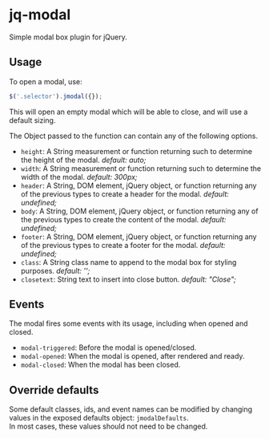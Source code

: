 # jq-modal  

Simple modal box plugin for jQuery.  

## Usage  

To open a modal, use:  

```javascript
$('.selector').jmodal({});
```

This will open an empty modal which will be able to close, and will use a default sizing.  

The Object passed to the function can contain any of the following options.  

- `height`: A String measurement or function returning such to determine the height of the modal. _default: auto;_  
- `width`: A String measurement or function returning such to determine the width of the modal. _default: 300px;_  
- `header`: A String, DOM element, jQuery object, or function returning any of the previous types to create a header for the modal. _default: undefined;_  
- `body`: A String, DOM element, jQuery object, or function returning any of the previous types to create the content of the modal. _default: undefined;_  
- `footer`: A String, DOM element, jQuery object, or function returning any of the previous types to create a footer for the modal. _default: undefined;_  
- `class`: A String class name to append to the modal box for styling purposes. _default: '';_  
- `closetext`: String text to insert into close button. _default: "Close";_  

## Events  

The modal fires some events with its usage, including when opened and closed.  

- `modal-triggered`: Before the modal is opened/closed.  
- `modal-opened`: When the modal is opened, after rendered and ready.  
- `modal-closed`: When the modal has been closed.  

## Override defaults  

Some default classes, ids, and event names can be modified by changing values in the exposed defaults object: `jmodalDefaults`.  
In most cases, these values should not need to be changed.  
